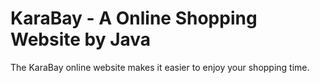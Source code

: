 # KaraBay - A Online Shopping Website by Java
The KaraBay online website makes it easier to enjoy your shopping time.
